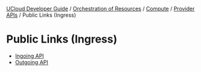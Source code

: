 [UCloud Developer Guide](/docs/developer-guide/README.md) / [Orchestration of Resources](/docs/developer-guide/orchestration/README.md) / [Compute](/docs/developer-guide/orchestration/compute/README.md) / [Provider APIs](/docs/developer-guide/orchestration/compute/providers/README.md) / Public Links (Ingress)
# Public Links (Ingress)

 - [Ingoing API](/docs/developer-guide/orchestration/compute/providers/ingress/ingoing.md)
 - [Outgoing API](/docs/developer-guide/orchestration/compute/providers/ingress/outgoing.md)
